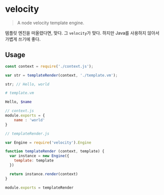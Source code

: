 # velocity
> A node velocity template engine.

템플릿 엔진을 떠올렸다면, 맞다.
그 `velocity`가 맞다. 하지만 Java를 사용하지 않아서 가볍게 쓰기에 좋다. 


## Usage
```js
const context = require('./context.js');

var str = templateRender(context, './template.vm');

str; // Hello, world
```

```sh
# template.vm

Hello, $name
```

```js
// context.js
module.exports = {
    name : 'world'
}
```

```js
// templateRender.js

var Engine = require('velocity').Engine

function templateRender (context, template) {
  var instance = new Engine({
    template: template
  })

  return instance.render(context)
}

module.exports = templateRender
```

